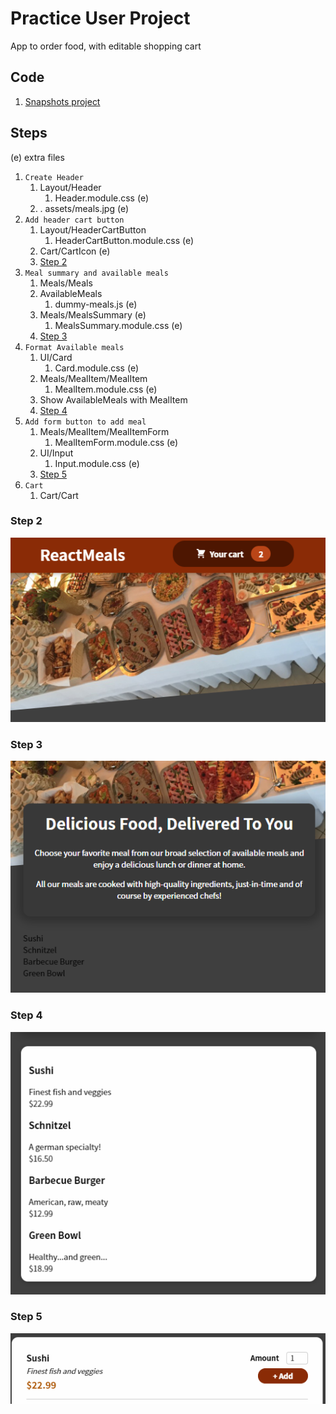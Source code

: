 # Practice User Project

App to order food, with editable shopping cart

## Code

1. [Snapshots project](https://github.com/academind/react-complete-guide-code/tree/11-practice-food-order-app)

## Steps

(e) extra files

1. `Create Header`
   1. Layout/Header
      1. Header.module.css (e)
   2. . assets/meals.jpg (e)
2. `Add header cart button`
   1. Layout/HeaderCartButton
      1. HeaderCartButton.module.css (e)
   2. Cart/CartIcon (e)
   3. [Step 2](#Step-2)
3. `Meal summary and available meals`
   1. Meals/Meals
   2. AvailableMeals
      1. dummy-meals.js (e)
   3. Meals/MealsSummary (e)
      1. MealsSummary.module.css (e)
   4. [Step 3](#Step-3)
4. `Format Available meals`
   1. UI/Card
      1. Card.module.css (e)
   2. Meals/MealItem/MealItem
      1. MealItem.module.css (e)
   3. Show AvailableMeals with MealItem
   4. [Step 4](#Step-4)
5. `Add form button to add meal`
   1. Meals/MealItem/MealItemForm
      1. MealItemForm.module.css (e)
   2. UI/Input
      1. Input.module.css (e)
   3. [Step 5](#Step-5)
6. `Cart`
   1. Cart/Cart

### Step 2

![image](images/s11-Header.PNG)

### Step 3

![image](images/s11-summary.PNG)

### Step 4

![image](images/s11-AvailableMeals.PNG)

### Step 5

![image](images/s11-addMeal.PNG)
